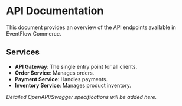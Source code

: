 # API Documentation

This document provides an overview of the API endpoints available in EventFlow Commerce.

## Services

*   **API Gateway**: The single entry point for all clients.
*   **Order Service**: Manages orders.
*   **Payment Service**: Handles payments.
*   **Inventory Service**: Manages product inventory.

*Detailed OpenAPI/Swagger specifications will be added here.*
